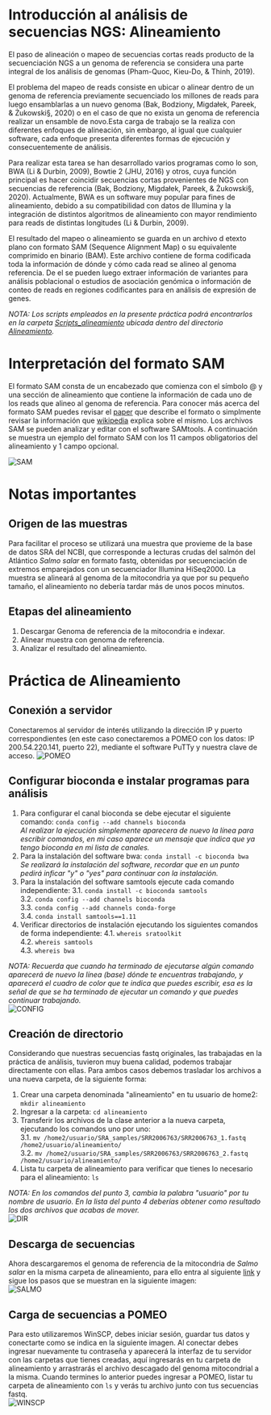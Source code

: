 # **Introducción al análisis de secuencias NGS: Alineamiento**  
El paso de alineación o mapeo de secuencias cortas reads producto de la secuenciación NGS a un genoma de referencia se considera una parte integral de los análisis de genomas (Pham-Quoc, Kieu-Do, & Thinh, 2019).  

El problema del mapeo de reads consiste en ubicar o alinear dentro de un genoma de referencia previamente secuenciado los millones de reads para luego ensamblarlas a un nuevo genoma (Bak, Bodziony, Migdałek, Pareek, & Żukowski§, 2020) o en el caso de que no exista un genoma de referencia realizar un ensamble de novo.Esta carga de trabajo se la realiza con diferentes enfoques de alineación, sin embargo, al igual que cualquier software, cada enfoque presenta diferentes formas de ejecución y consecuentemente de análisis.  

Para realizar esta tarea se han desarrollado varios programas como lo son, BWA (Li & Durbin, 2009), Bowtie 2 (JHU, 2016) y otros, cuya función principal es hacer coincidir secuencias cortas provenientes de NGS con secuencias de referencia (Bak, Bodziony, Migdałek, Pareek, & Żukowski§, 2020). Actualmente, BWA es un software muy popular para fines de alineamiento, debido a su compatibilidad con datos de Illumina y la integración de distintos algoritmos de alineamiento con mayor rendimiento para reads de distintas longitudes (Li & Durbin, 2009).  

El resultado del mapeo o alineamiento se guarda en un archivo d etexto plano con formato SAM (Sequence Alignment Map) o su equivalente comprimido en binario (BAM). Este archivo contiene de forma codificada toda la información de dónde y cómo cada read se alineo al genoma referencia. De el se pueden luego extraer información de variantes para análisis poblacional o estudios de asociación genómica o información de conteo de reads en regiones codificantes para en análisis de expresión de genes.  

_NOTA: Los scripts empleados en la presente práctica podrá encontrarlos en la carpeta [Scripts_alineamiento](https://github.com/GenomicsEducation/JaquelineFlores/tree/main/Secuencias_NGS/Alineamiento/Scripts_alineamiento) ubicada dentro del directorio [Alineamiento](https://github.com/GenomicsEducation/JaquelineFlores/tree/main/Secuencias_NGS/Alineamiento)._  


# **Interpretación del formato SAM**  
El formato SAM consta de un encabezado que comienza con el símbolo @ y una sección de alineamiento que contiene la información de cada uno de los reads que alineo al genoma de referencia. Para conocer más acerca del formato SAM puedes revisar el [paper](https://www.ncbi.nlm.nih.gov/pmc/articles/PMC2723002/) que describe el formato o simplmente revisar la información que [wikipedia](https://en.wikipedia.org/wiki/SAM_(file_format)) explica sobre el mismo. Los archivos SAM se pueden analizar y editar con el software SAMtools. A continuación se muestra un ejemplo del formato SAM con los 11 campos obligatorios del alineamiento y 1 campo opcional.  

![SAM](https://user-images.githubusercontent.com/80992964/122462329-13cb9180-cf7a-11eb-8e00-c3a687e97f22.png)  

# **Notas importantes**  
## **Origen de las muestras**  
Para facilitar el proceso se utilizará una muestra que provieme de la base de datos SRA del NCBI, que corresponde a lecturas crudas del salmón del Atlántico _Salmo salar_ en formato fastq, obtenidas por secuenciación de extremos emparejados con un secuenciador Illumina HiSeq2000. La muestra se alineará al genoma de la mitocondria ya que por su pequeño tamaño, el alineamiento no debería tardar más de unos pocos minutos.

## **Etapas del alineamiento**  
 1. Descargar Genoma de referencia de la mitocondria e indexar.  
 2. Alinear muestra con genoma de referencia.  
 3. Analizar el resultado del alineamiento.  

# **Práctica de Alineamiento**  
## **Conexión a servidor**  
Conectaremos al servidor de interés utilizando la dirección IP y puerto correspondientes (en este caso conectaremos a POMEO con los datos: IP 200.54.220.141, puerto 22), mediante el software PuTTy y nuestra clave de acceso.
![POMEO](https://user-images.githubusercontent.com/80992964/122467043-a589cd80-cf7f-11eb-92fa-e48cf06fefb1.png)  

## **Configurar bioconda e instalar programas para análisis**  
1. Para configurar el canal bioconda se debe ejecutar el siguiente comando: `conda config --add channels bioconda`  
   _Al realizar la ejecución simplemente aparecera de nuevo la línea para escribir comandos, en mi caso aparece un mensaje que indica que ya tengo bioconda en mi lista de canales._  
2. Para la instalación del software bwa: `conda install -c bioconda bwa`  
  _Se realizará la instalación del software, recordar que en un punto pedirá inficar "y" o "yes" para continuar con la instalación._
3. Para la instalación del software samtools ejecute cada comando independiente:
  3.1. `conda install -c bioconda samtools`  
  3.2. `conda config --add channels bioconda`  
  3.3. `conda config --add channels conda-forge`   
  3.4. `conda install samtools==1.11`  
4. Verificar directorios de instalación ejecutando los siguientes comandos de forma independiente:
  4.1. `whereis sratoolkit`  
  4.2. `whereis samtools`  
  4.3. `whereis bwa`
  
_NOTA: Recuerda que cuando ha terminado de ejecutarse algún comando aparecerá de nuevo la línea (base) dónde te encuentras trabajando, y aparecerá el cuadro de color que te indica que puedes escribir, esa es la señal de que se ha terminado de ejecutar un comando y que puedes continuar trabajando._  
![CONFIG](https://user-images.githubusercontent.com/80992964/122472300-061c0900-cf86-11eb-82f7-2e4a6d784002.png)  


## **Creación de directorio**  
Considerando que nuestras secuencias fastq originales, las trabajadas en la práctica de análisis, tuvieron muy buena calidad, podemos trabajar directamente con ellas. Para ambos casos debemos trasladar los archivos a una nueva carpeta, de la siguiente forma:  
1. Crear una carpeta denominada "alineamiento" en tu usuario de home2: `mkdir alineamiento`  
2. Ingresar a la carpeta: `cd alineamiento`  
3. Transferir los archivos de la clase anterior a la nueva carpeta, ejecutando los comandos uno por uno:  
  3.1. `mv /home2/usuario/SRA_samples/SRR2006763/SRR2006763_1.fastq /home2/usuario/alineamiento/`  
  3.2. `mv /home2/usuario/SRA_samples/SRR2006763/SRR2006763_2.fastq /home2/usuario/alineamiento/`  
4. Lista tu carpeta de alineamiento para verificar que tienes lo necesario para el alineamiento: `ls`  

_NOTA: En los comandos del punto 3, cambia la palabra "usuario" por tu nombre de usuario. En la lista del punto 4 deberías obtener como resultado los dos archivos que acabas de mover._  
![DIR](https://user-images.githubusercontent.com/80992964/122474092-58f6c000-cf88-11eb-9aa2-17f4efdd31f1.png)


## **Descarga de secuencias**  
Ahora descargaremos el genoma de referencia de la mitocondria de _Salmo salar_ en la misma carpeta de alineamiento, para ello entra al siguiente [link](https://www.ncbi.nlm.nih.gov/genome/?term=salmo+salar) y sigue los pasos que se muestran en la siguiente imagen:  
![SALMO](https://user-images.githubusercontent.com/80992964/122481025-93b22580-cf93-11eb-93d6-bbfde7568342.png)  

## **Carga de secuencias a POMEO**  
Para esto utilizaremos WinSCP, debes iniciar sesión, guardar tus datos y conectarte como se indica en la siguiente imagen. Al conectar debes ingresar nuevamente tu contraseña y aparecerá la interfaz de tu servidor con las carpetas que tienes creadas, aquí ingresarás en tu carpeta de alineamiento y arrastrarás el archivo descagado del genoma mitocondrial a la misma. Cuando termines lo anterior puedes ingresar a POMEO, listar tu carpeta de alineamiento con `ls` y verás tu archivo junto con tus secuencias fastq.   
![WINSCP](https://user-images.githubusercontent.com/80992964/122483002-40da6d00-cf97-11eb-81f3-abfffec4ec6c.png)
